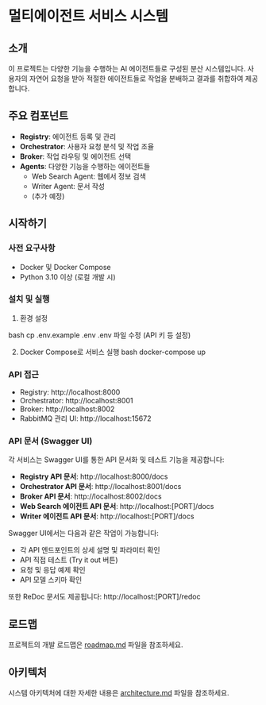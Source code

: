 # 멀티에이전트 서비스 시스템

## 소개

이 프로젝트는 다양한 기능을 수행하는 AI 에이전트들로 구성된 분산 시스템입니다. 사용자의 자연어 요청을 받아 적절한 에이전트들로 작업을 분배하고 결과를 취합하여 제공합니다.

## 주요 컴포넌트

-   **Registry**: 에이전트 등록 및 관리
-   **Orchestrator**: 사용자 요청 분석 및 작업 조율
-   **Broker**: 작업 라우팅 및 에이전트 선택
-   **Agents**: 다양한 기능을 수행하는 에이전트들
    -   Web Search Agent: 웹에서 정보 검색
    -   Writer Agent: 문서 작성
    -   (추가 예정)

## 시작하기

### 사전 요구사항

-   Docker 및 Docker Compose
-   Python 3.10 이상 (로컬 개발 시)

### 설치 및 실행

1. 환경 설정

bash
cp .env.example .env
.env 파일 수정 (API 키 등 설정)

2. Docker Compose로 서비스 실행
   bash
   docker-compose up

### API 접근

-   Registry: http://localhost:8000
-   Orchestrator: http://localhost:8001
-   Broker: http://localhost:8002
-   RabbitMQ 관리 UI: http://localhost:15672

### API 문서 (Swagger UI)

각 서비스는 Swagger UI를 통한 API 문서화 및 테스트 기능을 제공합니다:

-   **Registry API 문서**: http://localhost:8000/docs
-   **Orchestrator API 문서**: http://localhost:8001/docs
-   **Broker API 문서**: http://localhost:8002/docs
-   **Web Search 에이전트 API 문서**: http://localhost:[PORT]/docs
-   **Writer 에이전트 API 문서**: http://localhost:[PORT]/docs

Swagger UI에서는 다음과 같은 작업이 가능합니다:

-   각 API 엔드포인트의 상세 설명 및 파라미터 확인
-   API 직접 테스트 (Try it out 버튼)
-   요청 및 응답 예제 확인
-   API 모델 스키마 확인

또한 ReDoc 문서도 제공됩니다: http://localhost:[PORT]/redoc

## 로드맵

프로젝트의 개발 로드맵은 [roadmap.md](roadmap.md) 파일을 참조하세요.

## 아키텍처

시스템 아키텍처에 대한 자세한 내용은 [architecture.md](architecture.md) 파일을 참조하세요.
